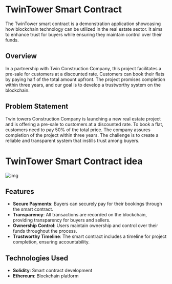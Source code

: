 # TwinTower Smart Contract

The TwinTower smart contract is a demonstration application showcasing how blockchain technology can be utilized in the real estate sector. It aims to enhance trust for buyers while ensuring they maintain control over their funds.

## Overview

In a partnership with Twin Construction Company, this project facilitates a pre-sale for customers at a discounted rate. Customers can book their flats by paying half of the total amount upfront. The project promises completion within three years, and our goal is to develop a trustworthy system on the blockchain.

## Problem Statement

Twin towers Construction Company is launching a new real estate project and is offering a pre-sale to customers at a discounted rate. To book a flat, customers need to pay 50% of the total price. The company assures completion of the project within three years. The challenge is to create a reliable and transparent system that instills trust among buyers.

# TwinTower Smart Contract idea


![img](https://github.com/user-attachments/assets/89b98a66-48ea-40d6-995f-adfa501c0028)

## Features

- **Secure Payments**: Buyers can securely pay for their bookings through the smart contract.
- **Transparency**: All transactions are recorded on the blockchain, providing transparency for buyers and sellers.
- **Ownership Control**: Users maintain ownership and control over their funds throughout the process.
- **Trustworthy Timeline**: The smart contract includes a timeline for project completion, ensuring accountability.

## Technologies Used

- **Solidity**: Smart contract development
- **Ethereum**: Blockchain platform


